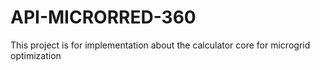 # API-MICRORRED-360
This project is for implementation about the calculator core for microgrid optimization 
